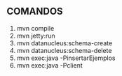 COMANDOS
----------------------------------------------------------

1. mvn compile
2. mvn jetty:run 
3. mvn datanucleus:schema-create
4. mvn datanucleus:schema-delete
5. mvn exec:java -PinsertarEjemplos
6. mvn exec:java -Pclient




